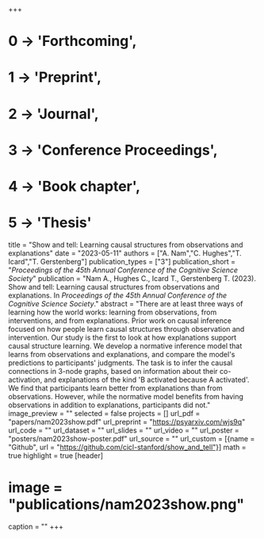 +++
# 0 -> 'Forthcoming',
# 1 -> 'Preprint',
# 2 -> 'Journal',
# 3 -> 'Conference Proceedings',
# 4 -> 'Book chapter',
# 5 -> 'Thesis'

title = "Show and tell: Learning causal structures from observations and explanations"
date = "2023-05-11"
authors = ["A. Nam","C. Hughes","T. Icard","T. Gerstenberg"]
publication_types = ["3"]
publication_short = "_Proceedings of the 45th Annual Conference of the Cognitive Science Society_"
publication = "Nam A., Hughes C., Icard T., Gerstenberg T. (2023). Show and tell: Learning causal structures from observations and explanations. In _Proceedings of the 45th Annual Conference of the Cognitive Science Society_."
abstract = "There are at least three ways of learning how the world works: learning from observations, from interventions, and from explanations. Prior work on causal inference focused on how people learn causal structures through observation and intervention. Our study is the first to look at how explanations support causal structure learning. We develop a normative inference model that learns from observations and explanations, and compare the model's predictions to participants' judgments. The task is to infer the causal connections in 3-node graphs, based on information about their co-activation, and explanations of the kind 'B activated because A activated'. We find that participants learn better from explanations than from observations. However, while the normative model benefits from having observations in addition to explanations, participants did not."
image_preview = ""
selected = false
projects = []
url_pdf = "papers/nam2023show.pdf"
url_preprint = "https://psyarxiv.com/wjs9q"
url_code = ""
url_dataset = ""
url_slides = ""
url_video = ""
url_poster = "posters/nam2023show-poster.pdf"
url_source = ""
url_custom = [{name = "Github", url = "https://github.com/cicl-stanford/show_and_tell"}]
math = true
highlight = true
[header]
# image = "publications/nam2023show.png"
caption = ""
+++